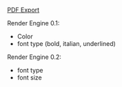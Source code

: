 [PDF Export](https://www.geeksforgeeks.org/creating-pdf-documents-with-python/)

Render Engine 0.1:
* Color
* font type (bold, italian, underlined)


Render Engine 0.2:
* font type
* font size
